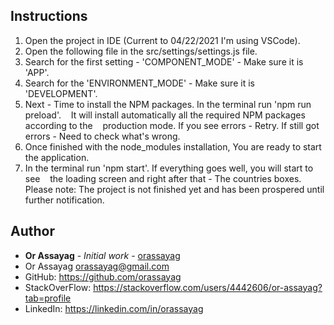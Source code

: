 ## Instructions

1. Open the project in IDE (Current to 04/22/2021 I'm using VSCode).
2. Open the following file in the src/settings/settings.js file.
3. Search for the first setting - 'COMPONENT_MODE' - Make sure it is 'APP'.
4. Search for the 'ENVIRONMENT_MODE' - Make sure it is 'DEVELOPMENT'.
5. Next - Time to install the NPM packages. In the terminal run 'npm run preload'.
   It will install automatically all the required NPM packages according to the
   production mode. If you see errors - Retry. If still got errors - Need to check what's wrong.
6. Once finished with the node_modules installation, You are ready to start the application.
7. In the terminal run 'npm start'. If everything goes well, you will start to see
   the loading screen and right after that - The countries boxes.
Please note: The project is not finished yet and has been prospered until further notification.

## Author

* **Or Assayag** - *Initial work* - [orassayag](https://github.com/orassayag)
* Or Assayag <orassayag@gmail.com>
* GitHub: https://github.com/orassayag
* StackOverFlow: https://stackoverflow.com/users/4442606/or-assayag?tab=profile
* LinkedIn: https://linkedin.com/in/orassayag